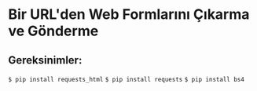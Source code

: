 # Bir URL'den Web Formlarını Çıkarma ve Gönderme
## Gereksinimler: 
`$ pip install requests_html`
`$ pip install requests`
`$ pip install bs4`
